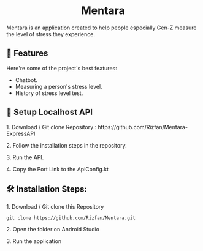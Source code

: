 <h1 align="center" id="title">Mentara</h1>

<p id="description">Mentara is an application created to help people especially Gen-Z measure the level of stress they experience.</p>

  
  
<h2>🧐 Features</h2>

Here're some of the project's best features:

*   Chatbot.
*   Measuring a person's stress level.
*   History of stress level test.

<h2>🚀 Setup Localhost API</h2>

<p>1. Download / Git clone Repository : https://github.com/Rizfan/Mentara-ExpressAPI </p>

<p>2. Follow the installation steps in the repository.</p>

<p>3. Run the API.</p>

<p>4. Copy the Port Link to the ApiConfig.kt</p>

<h2>🛠️ Installation Steps:</h2>

<p>1. Download / Git clone this Repository</p>

```
git clone https://github.com/Rizfan/Mentara.git
```

<p>2. Open the folder on Android Studio</p>

<p>3. Run the application</p>

